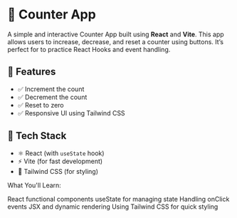 # 🔢 Counter App

A simple and interactive Counter App built using **React** and **Vite**. This app allows users to increase, decrease, and reset a counter using buttons. It’s perfect for  to practice React Hooks and event handling.

## 🚀 Features

- ✅ Increment the count
- ✅ Decrement the count
- ✅ Reset to zero
- ✅ Responsive UI using Tailwind CSS

## 🧰 Tech Stack

- ⚛️ React (with `useState` hook)
- ⚡ Vite (for fast development)
- 🎨 Tailwind CSS (for styling)


 What You'll Learn:

React functional components
useState for managing state
Handling onClick events
JSX and dynamic rendering
Using Tailwind CSS for quick styling


